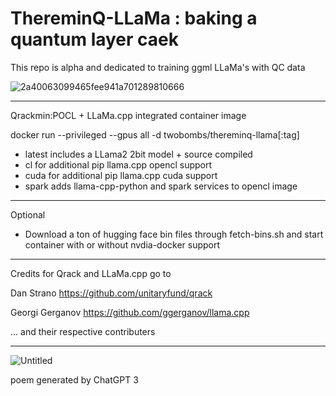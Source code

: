 # ThereminQ-LLaMa : baking a quantum layer caek

This repo is alpha and dedicated to training ggml LLaMa's with QC data

![2a40063099465fee941a701289810666](https://github.com/twobombs/thereminq-llama/assets/12692227/6097d5e2-92fa-4bff-9297-c26d98f31d84)

--------

Qrackmin:POCL + LLaMa.cpp integrated container image

docker run --privileged --gpus all -d twobombs/thereminq-llama[:tag]
- latest includes a LLama2 2bit model + source compiled 
- cl for additional pip llama.cpp opencl support
- cuda for additional pip llama.cpp cuda support
- spark adds llama-cpp-python and spark services to opencl image

--------

Optional
- Download a ton of hugging face bin files through fetch-bins.sh and start container with or without nvdia-docker support

--------

Credits for Qrack and LLaMa.cpp go to

Dan Strano https://github.com/unitaryfund/qrack

Georgi Gerganov https://github.com/ggerganov/llama.cpp

... and their respective contributers

--------
![Untitled](https://user-images.githubusercontent.com/12692227/232248160-f4c2a3aa-fd19-4b62-b6f2-532ec44ca0e3.png)

poem generated by ChatGPT 3
